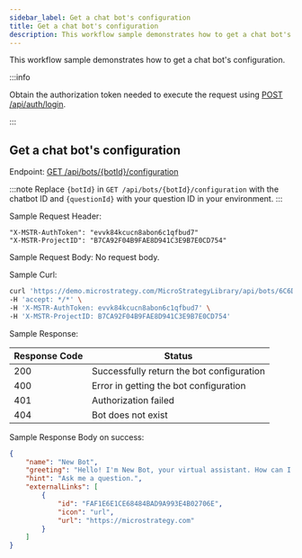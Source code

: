 ```yaml
---
sidebar_label: Get a chat bot's configuration
title: Get a chat bot's configuration
description: This workflow sample demonstrates how to get a chat bot's configuration.
---
```


<Available since="2024 Update 3" />

This workflow sample demonstrates how to get a chat bot's configuration.

:::info

Obtain the authorization token needed to execute the request using [POST /api/auth/login](https://demo.microstrategy.com/MicroStrategyLibrary/api-docs/index.html#/Authentication/postLogin).

:::

## Get a chat bot's configuration

Endpoint: [GET /api/bots/\{botId}/configuration](https://demo.microstrategy.com/MicroStrategyLibrary/api-docs/index.html#/AI%20Chatbot/getConfiguration)

:::note
Replace `{botId}` in `GET /api/bots/{botId}/configuration` with the chatbot ID and `{questionId}` with your question ID in your environment.
:::

Sample Request Header:

```http
"X-MSTR-AuthToken": "evvk84kcucn8abon6c1qfbud7"
"X-MSTR-ProjectID": "B7CA92F04B9FAE8D941C3E9B7E0CD754"
```

Sample Request Body:
No request body.

Sample Curl:

```bash
curl 'https://demo.microstrategy.com/MicroStrategyLibrary/api/bots/6C6D314E4C881C01BFD79084DD5B2D42/configuration' \
-H 'accept: */*' \
-H 'X-MSTR-AuthToken: evvk84kcucn8abon6c1qfbud7' \
-H 'X-MSTR-ProjectID: B7CA92F04B9FAE8D941C3E9B7E0CD754'
```

Sample Response:

| Response Code | Status                                      |
| ------------- | ------------------------------------------- |
| 200           | Successfully return the bot configuration   |
| 400           | Error in getting the bot configuration      |
| 401           | Authorization failed                        |
| 404           | Bot does not exist                          |

Sample Response Body on success:

```json
{
    "name": "New Bot",
    "greeting": "Hello! I'm New Bot, your virtual assistant. How can I guide you today?",
    "hint": "Ask me a question.",
    "externalLinks": [
        {
            "id": "FAF1E6E1CE68484BAD9A993E4B02706E",
            "icon": "url",
            "url": "https://microstrategy.com"
        }
    ]
}
```
